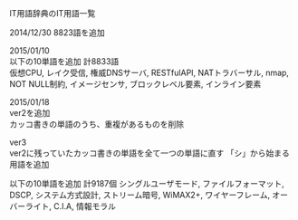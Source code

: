 IT用語辞典のIT用語一覧

2014/12/30 8823語を追加

2015/01/10  
以下の10単語を追加 計8833語  
仮想CPU, レイク受信, 権威DNSサーバ, RESTfulAPI, NATトラバーサル, nmap, NOT NULL制約, イメージセンサ, ブロックレベル要素, インライン要素

2015/01/18   
ver2を追加   
カッコ書きの単語のうち、重複があるものを削除   

ver3   
ver2に残っていたカッコ書きの単語を全て一つの単語に直す
「シ」から始まる用語を追加

以下の10単語を追加 計9187個
シングルユーザモード, ファイルフォーマット, DSCP, システム方式設計, ストリーム暗号, WiMAX2+, ワイヤーフレーム, オーバーライト, C.I.A, 情報モラル
